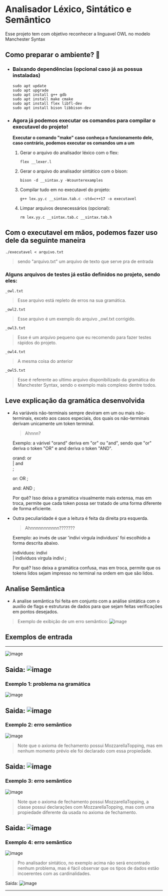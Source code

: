 # Analisador Léxico, Sintático e Semântico

Esse projeto tem com objetivo reconhecer a linguavel OWL no modelo Manchester Syntax

## Como preparar o ambiente? 👵
- ### Baixando dependências (opcional caso já as possua instaladas)
      sudo apt update
      sudo apt upgrade
      sudo apt install g++ gdb
      sudo apt install make cmake
      sudo apt install flex libfl-dev
      sudo apt install bison libbison-dev

- ### Agora já podemos executar os comandos para compilar o executavel do projeto!
  **Executar o comando "make" caso conheça o funcionamento dele, caso contrário, podemos executar os comandos um a um**

  1. Gerar o arquivo do analisador léxico com o flex:

         flex __lexer.l

  2. Gerar o arquivo do analisador sintático com o bison:
   
	     bison -d __sintax.y -Wcounterexamples 

  3. Compilar tudo em no executavel do projeto:
   
	     g++ lex.yy.c __sintax.tab.c -std=c++17 -o executavel

  4. Limpar arquivos desnecessários (opcional):
   
	     rm lex.yy.c __sintax.tab.c __sintax.tab.h

## Com o executavel em mãos, podemos fazer uso dele da seguinte maneira
	./executavel < arquivo.txt
   > sendo "arquivo.txt" um arquivo de texto que serve pra de entrada

  ### Alguns arquivos de testes já estão definidos no projeto, sendo eles:
    _owl.txt	
   > Esse arquivo está repleto de erros na sua gramática.
	
	_owl2.txt
   > Esse arquivo é um exemplo do arquivo _owl.txt corrigido.

	_owl3.txt
   > Esse é um arquivo pequeno que eu recomendo para fazer testes rápidos do projeto.
	
 	_owl4.txt
   > A mesma coisa do anterior

	_owl5.txt
   > Esse é referente ao ultimo arquivo disponibilizado da gramática do Manchester Syntax, sendo o exemplo mais complexo dentre todos.

## Leve explicação da gramática desenvolvida
- As variáveis não-terminais sempre deviram em um ou mais não-terminais, exceto aos casos especiais, dos quais os não-terminais derivam unicamente um token terminal.
	> Ahnnn?
	
	Exemplo: a várivel "orand" deriva em "or" ou "and", sendo que "or" deriva o token "OR" e and deriva o token "AND".
	
	orand: or  
	    | and                 
	    ;
	
	or: OR
	;
	
	and: AND
	;
	
	Por quê? Isso deixa a gramática visualmente mais extensa, mas em troca, permite que cada token possa ser tratado de uma forma diferente de forma eficiente.

- Outra peculiaridade é que a leitura é feita da direita pra esquerda.
	> Ahnnnnnnnnnnn???????
	
	Exemplo: ao invés de usar 'indivi virgula individuos' foi escolhido a forma descrita abaixo.
	
	individuos: indivi              
	  | individuos virgula indivi
	  ;
	
	Por quê? Isso deixa a gramática confusa, mas em troca, permite que os tokens lidos sejam impresso no terminal na ordem em que são lidos.

## Analise Semântica
- A analise semântica foi feita em conjunto com a análise sintática com o auxilio de flags e estruturas de dados para que sejam feitas verificações em pontos desejados.
>Exemplo de exibição de um erro semântico: ![image](https://github.com/BrennoKM/AnalisadorLexerSintaxSemantic/assets/99992197/13458208-788f-4795-9847-3b9ea5ff9a03)


## Exemplos de entrada
----------------------------------------------------------------------------------------------------------------
![image](https://github.com/BrennoKM/AnalisadorLexerSintax/assets/99992197/46915f3f-879c-43d5-b4a8-5a473d65b743)

Saida: ![image](https://github.com/BrennoKM/AnalisadorLexerSintax/assets/99992197/dc12b728-e9c3-49cf-9232-dcaca7511521)
----------------------------------------------------------------------------------------------------------------
### Exemplo 1: problema na gramática
![image](https://github.com/BrennoKM/AnalisadorLexerSintax/assets/99992197/91e3a819-03d5-450f-9cf4-f0764d22e5f4)

Saida: ![image](https://github.com/BrennoKM/AnalisadorLexerSintax/assets/99992197/5e2e517b-468f-47a6-aa44-b34a7889f30b)
----------------------------------------------------------------------------------------------------------------
### Exemplo 2: erro semântico
![image](https://github.com/BrennoKM/AnalisadorLexerSintaxSemantic/assets/99992197/361c1ed6-971e-40ba-8a02-89911b4fae3b)
> Note que o axioma de fechamento possui MozzarellaTopping, mas em nenhum momento prévio ele foi declarado com essa propiedade.

Saida: ![image](https://github.com/BrennoKM/AnalisadorLexerSintaxSemantic/assets/99992197/507f0007-b617-4743-9674-fd16f0a6f5c3)
----------------------------------------------------------------------------------------------------------------
### Exemplo 3: erro semântico
![image](https://github.com/BrennoKM/AnalisadorLexerSintaxSemantic/assets/99992197/547d7e0a-f141-4caf-9fab-f7a93a8b72f2)
> Note que o axioma de fechamento possui MozzarellaTopping, a classe possui declarações com MozzarellaTopping, mas com uma propiedade diferente da usada no axioma de fechamento.

Saida: ![image](https://github.com/BrennoKM/AnalisadorLexerSintaxSemantic/assets/99992197/fa1c0abf-487c-40f1-9ffd-2d90d588ca0e)
----------------------------------------------------------------------------------------------------------------
### Exemplo 4: erro semântico
![image](https://github.com/BrennoKM/AnalisadorLexerSintaxSemantic/assets/99992197/fee565e6-ae6e-4399-a808-eb2de279aa4a)
> Pro analisador sintático, no exemplo acima não será encontrado nenhum problema, mas é fácil observar que os tipos de dados estão incoerentes com as cardinalidades.

Saida: ![image](https://github.com/BrennoKM/AnalisadorLexerSintaxSemantic/assets/99992197/1e7ac73a-b0f5-4ee2-b60d-643c3efd6487)

----------------------------------------------------------------------------------------------------------------
